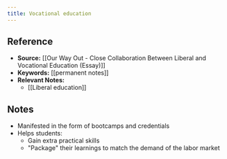 ```yaml
---
title: Vocational education
---
```

## Reference
- **Source:** [[Our Way Out - Close Collaboration Between Liberal and Vocational Education (Essay)]]
- **Keywords:** [[permanent notes]]
- **Relevant Notes:** 
	- [[Liberal education]]
## Notes
+ Manifested in the form of bootcamps and credentials
+ Helps students:
	+ Gain extra practical skills
	+ "Package" their learnings to match the demand of the labor market